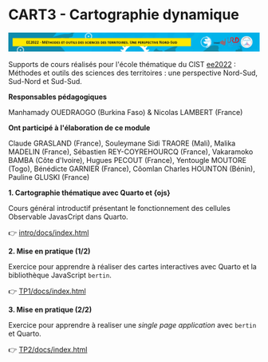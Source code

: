 # CART3 - Cartographie dynamique

![](img/banner.png)

Supports de cours réalisés pour l'école thématique du CIST [ee2022](https://cist.cnrs.fr/formations/ee2022-methodes-et-outils-des-sciences-des-territoires-une-perspective-nord-sud/) : Méthodes et outils des sciences des territoires : une perspective Nord-Sud, Sud-Nord et Sud-Sud. 

**Responsables pédagogiques**

Manhamady OUEDRAOGO (Burkina Faso) & Nicolas LAMBERT (France)

**Ont participé à l'élaboration de ce module**

Claude GRASLAND (France), Souleymane Sidi TRAORE (Mali), Malika MADELIN (France), Sébastien REY-COYREHOURCQ (France), Vakaramoko BAMBA (Côte d'Ivoire), Hugues PECOUT (France), Yentougle MOUTORE (Togo), Bénédicte GARNIER (France), Côomlan Charles HOUNTON (Bénin), Pauline GLUSKI (France)

**1. Cartographie thématique avec Quarto et {ojs}**

Cours général introductif présentant le fonctionnement des cellules Observable JavasCript dans Quarto.

👉 [intro/docs/index.html](https://ee-cist.github.io/CART3_cartodyn/intro/docs/index.html)

**2. Mise en pratique (1/2)**

Exercice pour apprendre à réaliser des cartes interactives avec Quarto et la bibliothèque JavaScript `bertin`. 

👉 [TP1/docs/index.html](https://ee-cist.github.io/CART3_cartodyn/TP1/docs/index.html)

**3. Mise en pratique (2/2)**

Exercice pour apprendre à realiser une *single page application* avec `bertin` et Quarto.

👉 [TP2/docs/index.html](https://ee-cist.github.io/CART3_cartodyn/TP2/docs/index.html)